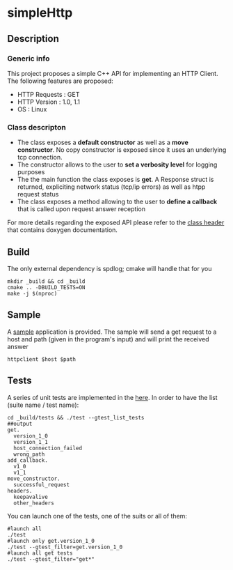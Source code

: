 # simpleHttp

## Description

### Generic info

This project proposes a simple C++ API for implementing an HTTP Client. The following features are proposed:
- HTTP Requests : GET
- HTTP Version : 1.0, 1.1
- OS : Linux

### Class descripton

- The class exposes a **default constructor** as well as a **move constructor**. No copy constructor is exposed since it uses an underlying tcp connection.
- The constructor allows to the user to **set a verbosity level** for logging purposes
- The the main function the class exposes is **get**. A Response struct is returned, expliciting network status (tcp/ip errors) as well as htpp request status
- The class exposes a method allowing to the user to **define a callback** that is called upon request answer reception

For more details regarding the exposed API please refer to the [class header](https://github.com/tudorSwFpga/simpleHttp/blob/main/include/http.hpp) that contains doxygen documentation.


## Build 

The only external dependency is spdlog; cmake will handle that for you

```
mkdir _build && cd _build
cmake .. -DBUILD_TESTS=ON
make -j $(nproc)
```

## Sample

A [sample](https://github.com/tudorSwFpga/simpleHttp/tree/main/sample/source) application is provided. 
The sample will send a get request to a host and path (given in the program's input) and will print the received answer

```
httpclient $host $path
```

## Tests

A series of unit tests are implemented in the [here](https://github.com/tudorSwFpga/simpleHttp/blob/main/tests/source/main.cpp). 
In order to have the list (suite name / test name):

```
cd _build/tests && ./test --gtest_list_tests
##output
get.
  version_1_0
  version_1_1
  host_connection_failed
  wrong_path
add_callback.
  v1_0
  v1_1
move_constructor.
  successful_request
headers.
  keepavalive
  other_headers

```

You can launch one of the tests, one of the suits or all of them:

```
#launch all
./test
#launch only get.version_1_0
./test --gtest_filter=get.version_1_0
#launch all get tests
./test --gtest_filter="get*"
```




